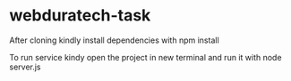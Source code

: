 # webduratech-task

After cloning kindly install dependencies with npm install

To run service kindy open the project in new terminal and run it with node server.js
